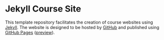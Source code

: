 # Jekyll Course Site

This template repository facilitates the creation of course websites using
[Jekyll](https://jekyllrb.com). The website is designed to be hosted by
[GitHub](https://github.com) and published using [GitHub
Pages](https://pages.github.com) ([preview]).

[preview]: https://joel-coffman.github.io/jekyll-course-site/
